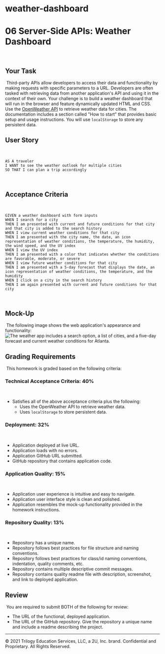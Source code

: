 # weather-dashboard

# 06 Server-Side APIs: Weather Dashboard
​
## Your Task
​
Third-party APIs allow developers to access their data and functionality by making requests with specific parameters to a URL. Developers are often tasked with retrieving data from another application's API and using it in the context of their own. Your challenge is to build a weather dashboard that will run in the browser and feature dynamically updated HTML and CSS.
​
Use the [OpenWeather API](https://openweathermap.org/api) to retrieve weather data for cities. The documentation includes a section called "How to start" that provides basic setup and usage instructions. You will use `localStorage` to store any persistent data.
​
## User Story
​
```
AS A traveler
I WANT to see the weather outlook for multiple cities
SO THAT I can plan a trip accordingly
```
​
## Acceptance Criteria
​
```
GIVEN a weather dashboard with form inputs
WHEN I search for a city
THEN I am presented with current and future conditions for that city and that city is added to the search history
WHEN I view current weather conditions for that city
THEN I am presented with the city name, the date, an icon representation of weather conditions, the temperature, the humidity, the wind speed, and the UV index
WHEN I view the UV index
THEN I am presented with a color that indicates whether the conditions are favorable, moderate, or severe
WHEN I view future weather conditions for that city
THEN I am presented with a 5-day forecast that displays the date, an icon representation of weather conditions, the temperature, and the humidity
WHEN I click on a city in the search history
THEN I am again presented with current and future conditions for that city
```
​
## Mock-Up
​
The following image shows the web application's appearance and functionality:
​
![The weather app includes a search option, a list of cities, and a five-day forecast and current weather conditions for Atlanta.](./Assets/06-server-side-apis-homework-demo.png)
​
## Grading Requirements
​
This homework is graded based on the following criteria: 
​
### Technical Acceptance Criteria: 40%
​
* Satisfies all of the above acceptance criteria plus the following:
​
    * Uses the OpenWeather API to retrieve weather data.
​
    * Uses `localStorage` to store persistent data.
​
### Deployment: 32%
​
* Application deployed at live URL.
​
* Application loads with no errors.
​
* Application GitHub URL submitted.
​
* GitHub repository that contains application code.
​
### Application Quality: 15%
​
* Application user experience is intuitive and easy to navigate.
​
* Application user interface style is clean and polished.
​
* Application resembles the mock-up functionality provided in the homework instructions.
​
### Repository Quality: 13%
​
* Repository has a unique name.
​
* Repository follows best practices for file structure and naming conventions.
​
* Repository follows best practices for class/id naming conventions, indentation, quality comments, etc.
​
* Repository contains multiple descriptive commit messages.
​
* Repository contains quality readme file with description, screenshot, and link to deployed application.
​
## Review
​
You are required to submit BOTH of the following for review:
​
* The URL of the functional, deployed application.
​
* The URL of the GitHub repository. Give the repository a unique name and include a readme describing the project.
​
- - -
© 2021 Trilogy Education Services, LLC, a 2U, Inc. brand. Confidential and Proprietary. All Rights Reserved.